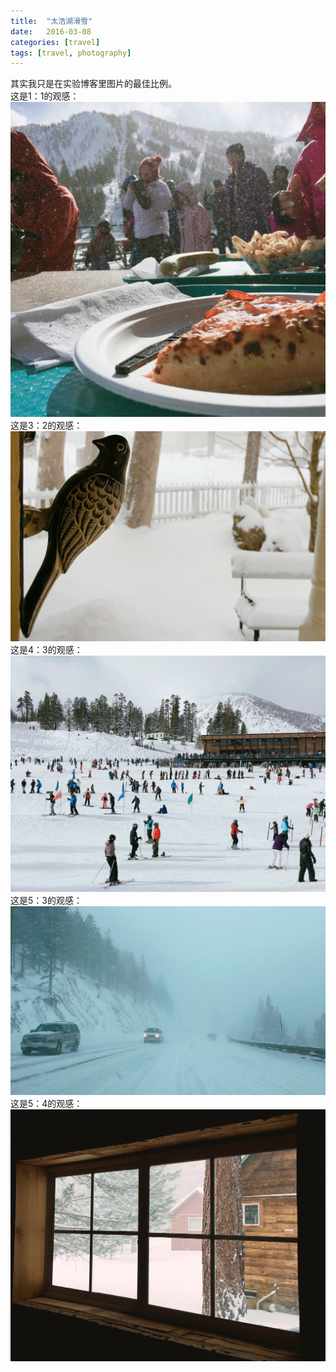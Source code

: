 ```yaml
---
title:  "太浩湖滑雪"
date:   2016-03-08 
categories: [travel]
tags: [travel, photography]
---
```

其实我只是在实验博客里图片的最佳比例。  
这是1：1的观感：  
![image1-1](/images/blogs/tahoe/tahoe-1-1.jpg)  
这是3：2的观感：  
![image3-2](/images/blogs/tahoe/tahoe-3-2.jpg)  
这是4：3的观感：  
![image4-3](/images/blogs/tahoe/tahoe-4-3.jpg)  
这是5：3的观感： 
![image5-3](/images/blogs/tahoe/tahoe-5-3.jpg)  
这是5：4的观感：  
![image5-4](/images/blogs/tahoe/tahoe-5-4.jpg) 
  
 
